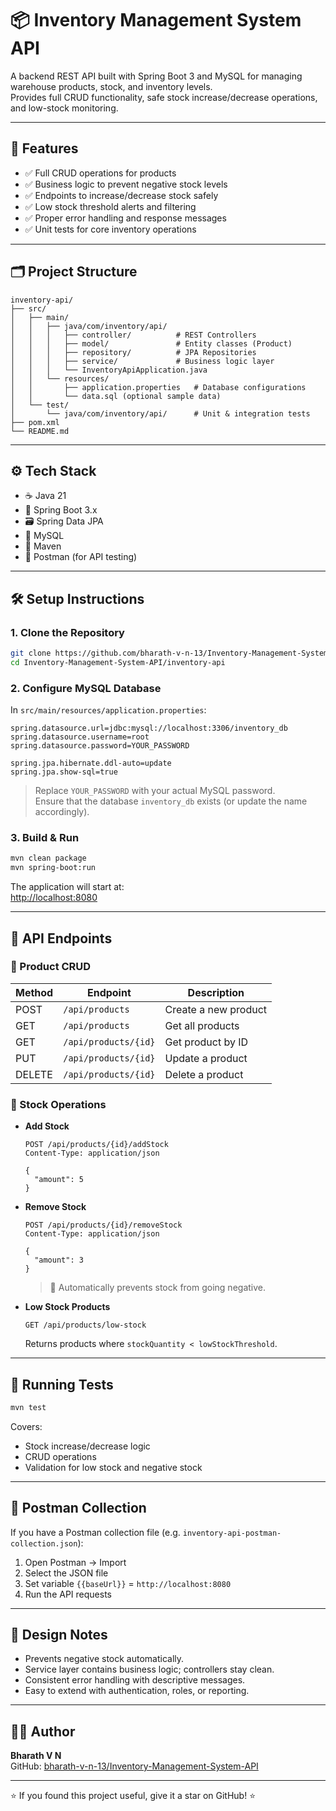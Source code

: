 # 📦 Inventory Management System API

A backend REST API built with Spring Boot 3 and MySQL for managing warehouse products, stock, and inventory levels.  
Provides full CRUD functionality, safe stock increase/decrease operations, and low-stock monitoring.

---

## 🚀 Features

- ✅ Full CRUD operations for products
- ✅ Business logic to prevent negative stock levels
- ✅ Endpoints to increase/decrease stock safely
- ✅ Low stock threshold alerts and filtering
- ✅ Proper error handling and response messages
- ✅ Unit tests for core inventory operations

---

## 🗂️ Project Structure

```
inventory-api/
├── src/
│   ├── main/
│   │   ├── java/com/inventory/api/
│   │   │   ├── controller/          # REST Controllers
│   │   │   ├── model/               # Entity classes (Product)
│   │   │   ├── repository/          # JPA Repositories
│   │   │   ├── service/             # Business logic layer
│   │   │   └── InventoryApiApplication.java
│   │   └── resources/
│   │       ├── application.properties   # Database configurations
│   │       └── data.sql (optional sample data)
│   └── test/
│       └── java/com/inventory/api/      # Unit & integration tests
├── pom.xml
└── README.md
```

---

## ⚙️ Tech Stack

- ☕ Java 21
- 🧩 Spring Boot 3.x
- 🗃️ Spring Data JPA
- 🐬 MySQL
- 🔧 Maven
- 🧪 Postman (for API testing)

---

## 🛠️ Setup Instructions

### 1. Clone the Repository

```bash
git clone https://github.com/bharath-v-n-13/Inventory-Management-System-API.git
cd Inventory-Management-System-API/inventory-api
```

### 2. Configure MySQL Database

In `src/main/resources/application.properties`:

```properties
spring.datasource.url=jdbc:mysql://localhost:3306/inventory_db
spring.datasource.username=root
spring.datasource.password=YOUR_PASSWORD

spring.jpa.hibernate.ddl-auto=update
spring.jpa.show-sql=true
```

> Replace `YOUR_PASSWORD` with your actual MySQL password.  
> Ensure that the database `inventory_db` exists (or update the name accordingly).

### 3. Build & Run

```bash
mvn clean package
mvn spring-boot:run
```

The application will start at:  
[http://localhost:8080](http://localhost:8080)

---

## 📡 API Endpoints

### 🔹 Product CRUD

| Method | Endpoint                | Description            |
|--------|------------------------|------------------------|
| POST   | `/api/products`        | Create a new product   |
| GET    | `/api/products`        | Get all products       |
| GET    | `/api/products/{id}`   | Get product by ID      |
| PUT    | `/api/products/{id}`   | Update a product       |
| DELETE | `/api/products/{id}`   | Delete a product       |

### 🔹 Stock Operations

- **Add Stock**

  ```
  POST /api/products/{id}/addStock
  Content-Type: application/json

  {
    "amount": 5
  }
  ```

- **Remove Stock**

  ```
  POST /api/products/{id}/removeStock
  Content-Type: application/json

  {
    "amount": 3
  }
  ```

  > 🧠 Automatically prevents stock from going negative.

- **Low Stock Products**

  ```
  GET /api/products/low-stock
  ```

  Returns products where `stockQuantity < lowStockThreshold`.

---

## 🧪 Running Tests

```bash
mvn test
```

Covers:
- Stock increase/decrease logic
- CRUD operations
- Validation for low stock and negative stock

---

## 🧰 Postman Collection

If you have a Postman collection file (e.g. `inventory-api-postman-collection.json`):

1. Open Postman → Import
2. Select the JSON file
3. Set variable `{{baseUrl}}` = `http://localhost:8080`
4. Run the API requests

---

## 🧱 Design Notes

- Prevents negative stock automatically.
- Service layer contains business logic; controllers stay clean.
- Consistent error handling with descriptive messages.
- Easy to extend with authentication, roles, or reporting.

---

## 👨‍💻 Author

**Bharath V N**  
GitHub: [bharath-v-n-13/Inventory-Management-System-API](https://github.com/bharath-v-n-13/Inventory-Management-System-API)

---

⭐ If you found this project useful, give it a star on GitHub! ⭐
